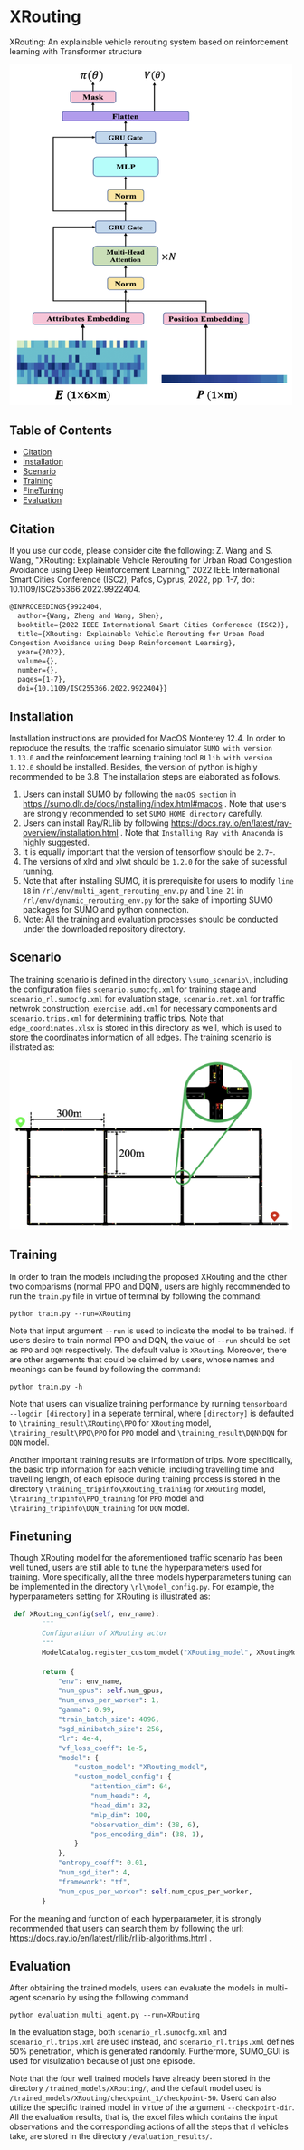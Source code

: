 # XRouting
XRouting: An explainable vehicle rerouting system based on reinforcement learning with Transformer structure

<img src="./images/XRouting_structure.png" width="500px"></img>

## Table of Contents
- [Citation](#Citation)
- [Installation](#installation)
- [Scenario](#Scenario)
- [Training](#Training)
- [FineTuning](#FineTuning)
- [Evaluation](#Evaluation)


## Citation
If you use our code, please consider cite the following: Z. Wang and S. Wang, "XRouting: Explainable Vehicle Rerouting for Urban Road Congestion Avoidance using Deep Reinforcement Learning," 2022 IEEE International Smart Cities Conference (ISC2), Pafos, Cyprus, 2022, pp. 1-7, doi: 10.1109/ISC255366.2022.9922404.
```
@INPROCEEDINGS{9922404,
  author={Wang, Zheng and Wang, Shen},
  booktitle={2022 IEEE International Smart Cities Conference (ISC2)}, 
  title={XRouting: Explainable Vehicle Rerouting for Urban Road Congestion Avoidance using Deep Reinforcement Learning}, 
  year={2022},
  volume={},
  number={},
  pages={1-7},
  doi={10.1109/ISC255366.2022.9922404}}
```

## Installation
Installation instructions are provided for MacOS Monterey 12.4. In order to reproduce the results, the traffic scenario simulator `SUMO with version 1.13.0` and the reinforcement learning training tool `RLlib with version 1.12.0` should be installed. Besides, the version of python is highly recommended to be 3.8. The installation steps are elaborated as follows.
1. Users can install SUMO by following the `macOS section` in https://sumo.dlr.de/docs/Installing/index.html#macos . Note that users are strongly recommended to set `SUMO_HOME directory` carefully. 
2. Users can install Ray/RLlib by following https://docs.ray.io/en/latest/ray-overview/installation.html . Note that `Installing Ray with Anaconda` is highly suggested.
3. It is equally important that the version of tensorflow should be `2.7+`.
4. The versions of xlrd and xlwt should be `1.2.0` for the sake of sucessful running.
5. Note that after installing SUMO, it is prerequisite for users to modify `line 18` in `/rl/env/multi_agent_rerouting_env.py` and `line 21` in `/rl/env/dynamic_rerouting_env.py` for the sake of importing SUMO packages for SUMO and python connection.
6. Note: All the training and evaluation processes should be conducted under the downloaded repository directory. 

## Scenario
The training scenario is defined in the directory `\sumo_scenario\`, including the configuration files `scenario.sumocfg.xml` for training stage and `scenario_rl.sumocfg.xml` for evaluation stage, `scenario.net.xml` for traffic netwrok construction, `exercise.add.xml` for necessary components and `scenario.trips.xml` for determining traffic trips. Note that `edge_coordinates.xlsx` is stored in this directory as well, which is used to store the coordinates information of all edges. The training scenario is illstrated as:

<img src="./images/network.png" width="500px" height="300px"></img>

## Training 
In order to train the models including the proposed XRouting and the other two comparisms (normal PPO and DQN), users are highly recommended to run the `train.py` file in virtue of terminal by following the command:
```
python train.py --run=XRouting
```
Note that input argument `--run` is used to indicate the model to be trained. If users desire to train normal PPO and DQN, the value of `--run` should be set as `PPO` and `DQN` respectively. The default value is `XRouting`. Moreover, there are other argements that could be claimed by users, whose names and meanings can be found by following the command:
```
python train.py -h
```
Note that users can visualize training performance by running `tensorboard --logdir [directory]` in a seperate terminal, where `[directory]` is defaulted to `\training_result\XRouting\PPO` for `XRouting` model, `\training_result\PPO\PPO` for `PPO` model and `\training_result\DQN\DQN` for `DQN` model.

Another important training results are information of trips. More specifically, the basic trip information for each vehicle, including travelling time and travelling length, of each episode during training process is stored in the directory `\training_tripinfo\XRouting_training` for `XRouting` model, `\training_tripinfo\PPO_training` for `PPO` model and `\training_tripinfo\DQN_training` for `DQN` model. 

## Finetuning
Though XRouting model for the aforementioned traffic scenario has been well tuned, users are still able to tune the hyperparameters used for training. More specifically, all the three models hyperparameters tuning can be implemented in the directory `\rl\model_config.py`. For example, the hyperparameters setting for XRouting is illustrated as:
```python
 def XRouting_config(self, env_name):
        """
        Configuration of XRouting actor
        """
        ModelCatalog.register_custom_model("XRouting_model", XRoutingModel)

        return {
            "env": env_name,
            "num_gpus": self.num_gpus,
            "num_envs_per_worker": 1,
            "gamma": 0.99,
            "train_batch_size": 4096,
            "sgd_minibatch_size": 256,
            "lr": 4e-4,
            "vf_loss_coeff": 1e-5,
            "model": {
                "custom_model": "XRouting_model",
                "custom_model_config": {
                    "attention_dim": 64,
                    "num_heads": 4,
                    "head_dim": 32,
                    "mlp_dim": 100,
                    "observation_dim": (38, 6),
                    "pos_encoding_dim": (38, 1),
                }
            },
            "entropy_coeff": 0.01,
            "num_sgd_iter": 4,
            "framework": "tf",
            "num_cpus_per_worker": self.num_cpus_per_worker,
        }
```
For the meaning and function of each hyperparameter, it is strongly recommended that users can search them by following the url: https://docs.ray.io/en/latest/rllib/rllib-algorithms.html .


## Evaluation
After obtaining the trained models, users can evaluate the models in multi-agent scenario by using the following command
```
python evaluation_multi_agent.py --run=XRouting
```
In the evaluation stage, both `scenario_rl.sumocfg.xml` and `scenario_rl.trips.xml` are used instead, and `scenario_rl.trips.xml` defines 50% penetration, which is generated randomly. Furthermore, SUMO_GUI is used for visulization because of just one episode.

Note that the four well trained models have already been stored in the directory `/trained_models/XRouting/`, and the default model used is `/trained_models/XRouting/checkpoint_1/checkpoint-50`. Userd can also utilize the specific trained model in virtue of the argument `--checkpoint-dir`.
All the evaluation results, that is, the excel files which contains the input observations and the corresponding actions of all the steps that rl vehicles take, are stored in the directory `/evaluation_results/`. 




